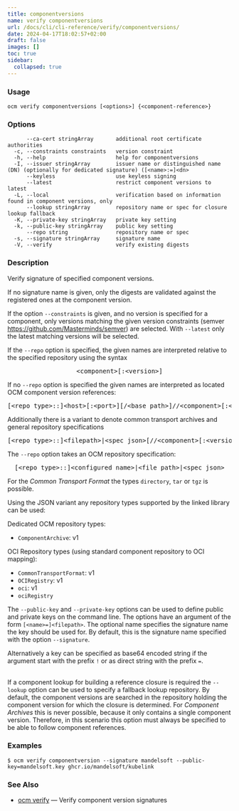 ```yaml
---
title: componentversions
name: verify componentversions
url: /docs/cli/cli-reference/verify/componentversions/
date: 2024-04-17T18:02:57+02:00
draft: false
images: []
toc: true
sidebar:
  collapsed: true
---
```

### Usage

```
ocm verify componentversions [<options>] {<component-reference>}
```

### Options

```
      --ca-cert stringArray       additional root certificate authorities
  -c, --constraints constraints   version constraint
  -h, --help                      help for componentversions
  -I, --issuer stringArray        issuer name or distinguished name (DN) (optionally for dedicated signature) ([<name>:=]<dn>
      --keyless                   use keyless signing
      --latest                    restrict component versions to latest
  -L, --local                     verification based on information found in component versions, only
      --lookup stringArray        repository name or spec for closure lookup fallback
  -K, --private-key stringArray   private key setting
  -k, --public-key stringArray    public key setting
      --repo string               repository name or spec
  -s, --signature stringArray     signature name
  -V, --verify                    verify existing digests
```

### Description


Verify signature of specified component versions.

If no signature name is given, only the digests are validated against the
registered ones at the component version.


If the option <code>--constraints</code> is given, and no version is specified
for a component, only versions matching the given version constraints
(semver https://github.com/Masterminds/semver) are selected.
With <code>--latest</code> only
the latest matching versions will be selected.


If the <code>--repo</code> option is specified, the given names are interpreted
relative to the specified repository using the syntax

<center>
    <pre>&lt;component>[:&lt;version>]</pre>
</center>

If no <code>--repo</code> option is specified the given names are interpreted 
as located OCM component version references:

<center>
    <pre>[&lt;repo type>::]&lt;host>[:&lt;port>][/&lt;base path>]//&lt;component>[:&lt;version>]</pre>
</center>

Additionally there is a variant to denote common transport archives
and general repository specifications

<center>
    <pre>[&lt;repo type>::]&lt;filepath>|&lt;spec json>[//&lt;component>[:&lt;version>]]</pre>
</center>

The <code>--repo</code> option takes an OCM repository specification:

<center>
    <pre>[&lt;repo type>::]&lt;configured name>|&lt;file path>|&lt;spec json></pre>
</center>

For the *Common Transport Format* the types <code>directory</code>,
<code>tar</code> or <code>tgz</code> is possible.

Using the JSON variant any repository types supported by the 
linked library can be used:

Dedicated OCM repository types:
  - <code>ComponentArchive</code>: v1

OCI Repository types (using standard component repository to OCI mapping):
  - <code>CommonTransportFormat</code>: v1
  - <code>OCIRegistry</code>: v1
  - <code>oci</code>: v1
  - <code>ociRegistry</code>


The <code>--public-key</code> and <code>--private-key</code> options can be
used to define public and private keys on the command line. The options have an
argument of the form <code>[&lt;name>=]&lt;filepath></code>. The optional name
specifies the signature name the key should be used for. By default, this is the
signature name specified with the option <code>--signature</code>.

Alternatively a key can be specified as base64 encoded string if the argument
start with the prefix <code>!</code> or as direct string with the prefix
<code>=</code>.

\
If a component lookup for building a reference closure is required
the <code>--lookup</code>  option can be used to specify a fallback
lookup repository. By default, the component versions are searched in
the repository holding the component version for which the closure is
determined. For *Component Archives* this is never possible, because
it only contains a single component version. Therefore, in this scenario
this option must always be specified to be able to follow component
references.


### Examples

```
$ ocm verify componentversion --signature mandelsoft --public-key=mandelsoft.key ghcr.io/mandelsoft/kubelink
```

### See Also

* [ocm verify](/docs/cli/cli-reference/verify)	 &mdash; Verify component version signatures

